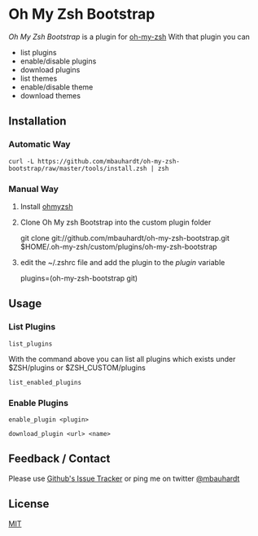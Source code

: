 # Oh My Zsh Bootstrap

_Oh My Zsh Bootstrap_ is a plugin for [oh-my-zsh](https://github.com/robbyrussell/oh-my-zsh)
With that plugin you can

* list plugins
* enable/disable plugins
* download plugins
* list themes
* enable/disable theme
* download themes

## Installation
### Automatic Way

    curl -L https://github.com/mbauhardt/oh-my-zsh-bootstrap/raw/master/tools/install.zsh | zsh
    
### Manual Way

1. Install [ohmyzsh](https://github.com/robbyrussell/oh-my-zsh/)
2. Clone Oh My zsh Bootstrap into the custom plugin folder
    
    git clone git://github.com/mbauhardt/oh-my-zsh-bootstrap.git $HOME/.oh-my-zsh/custom/plugins/oh-my-zsh-bootstrap

3. edit the ~/.zshrc file and add the plugin to the _plugin_ variable

    plugins=(oh-my-zsh-bootstrap git)

## Usage
### List Plugins

    list_plugins
    
With the command above you can list all plugins which exists under $ZSH/plugins or $ZSH_CUSTOM/plugins

    list_enabled_plugins
    
### Enable Plugins
    
    enable_plugin <plugin>
    
    download_plugin <url> <name>


## Feedback / Contact

Please use [Github's Issue Tracker](https://github.com/mbauhardt/oh-my-zsh-bootstrap/issues) or ping me on twitter [@mbauhardt](https://twitter.com/mbauhardt)



## License

[MIT](http://opensource.org/licenses/MIT)
